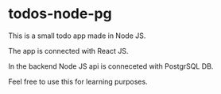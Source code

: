 # todos-node-pg

This is a small todo app made in Node JS.

The app is connected with React JS.

In the backend Node JS api is conneceted with PostgrSQL DB.

Feel free to use this for learning purposes.
